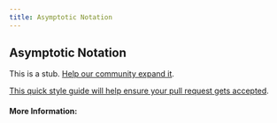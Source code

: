 ```yaml
---
title: Asymptotic Notation
---
```


## Asymptotic Notation

This is a stub. [Help our community expand it](https://github.com/freecodecamp/guides/tree/master/src/pages/articles/computer-science/notation/asymptotic-notation/index.md).

[This quick style guide will help ensure your pull request gets accepted](https://github.com/freeCodeCamp/guides/blob/master/README.md).

<!-- The article goes here, in GitHub-flavored Markdown. Feel free to add YouTube videos, images, and CodePen/JSBin embeds  -->

#### More Information:
<!-- Please add any articles you think might be helpful to read before writing the article -->


